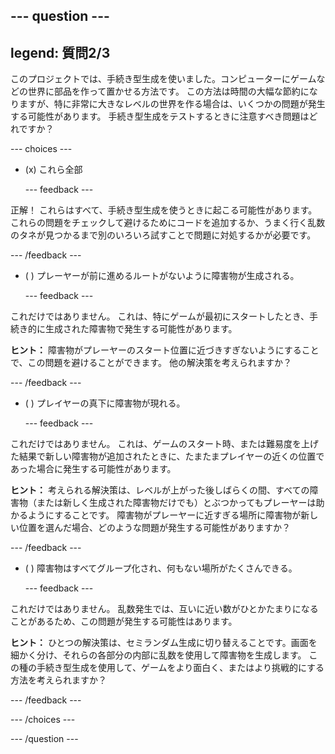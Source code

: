 --- question ---
---
legend: 質問2/3
---

このプロジェクトでは、手続き型生成を使いました。コンピューターにゲームなどの世界に部品を作って置かせる方法です。 この方法は時間の大幅な節約になりますが、特に非常に大きなレベルの世界を作る場合は、いくつかの問題が発生する可能性があります。 手続き型生成をテストするときに注意すべき問題はどれですか？

--- choices ---

- (x) これら全部

  --- feedback ---

正解！ これらはすべて、手続き型生成を使うときに起こる可能性があります。 これらの問題をチェックして避けるためにコードを追加するか、うまく行く乱数のタネが見つかるまで別のいろいろ試すことで問題に対処するかが必要です。

  --- /feedback ---

- ( ) プレーヤーが前に進めるルートがないように障害物が生成される。

  --- feedback ---

これだけではありません。 これは、特にゲームが最初にスタートしたとき、手続き的に生成された障害物で発生する可能性があります。


**ヒント：** 障害物がプレーヤーのスタート位置に近づきすぎないようにすることで、この問題を避けることができます。 他の解決策を考えられますか？

  --- /feedback ---

- ( ) プレイヤーの真下に障害物が現れる。

  --- feedback ---

これだけではありません。 これは、ゲームのスタート時、または難易度を上げた結果で新しい障害物が追加されたときに、たまたまプレイヤーの近くの位置であった場合に発生する可能性があります。


**ヒント：** 考えられる解決策は、レベルが上がった後しばらくの間、すべての障害物（または新しく生成された障害物だけでも）とぶつかってもプレーヤーは助かるようにすることです。 障害物がプレーヤーに近すぎる場所に障害物が新しい位置を選んだ場合、どのような問題が発生する可能性がありますか？

  --- /feedback ---

- ( ) 障害物はすべてグループ化され、何もない場所がたくさんできる。

  --- feedback ---

これだけではありません。 乱数発生では、互いに近い数がひとかたまりになることがあるため、この問題が発生する可能性はあります。


**ヒント：** ひとつの解決策は、セミランダム生成に切り替えることです。画面を細かく分け、それらの各部分の内部に乱数を使用して障害物を生成します。 この種の手続き型生成を使用して、ゲームをより面白く、またはより挑戦的にする方法を考えられますか？

  --- /feedback ---

--- /choices ---

--- /question ---
